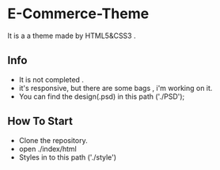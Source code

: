 # **E-Commerce-Theme**

It is a a theme made by HTML5&CSS3 .



## Info

 - It is not completed .
 - it's responsive, but there are some bags , i'm working on it. 
 - You  can find the design(.psd) in this path ('./PSD');
## How To Start

 - Clone the repository.
 - open ./index/html
 - Styles in to this path ('./style')


